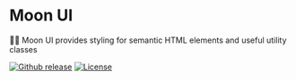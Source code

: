 # Moon UI

🌙🌚 Moon UI provides styling for semantic HTML elements and useful utility classes

[![Github release](https://img.shields.io/github/v/release/flavianunes/moon-ui?color=f2d352&logo=github&logoColor=white&style=flat)](https://github.com/flavianunes/moon-ui/releases/latest)
[![License](https://img.shields.io/badge/license-MIT-f2d352?style=for-the-badge)](https://github.com/conedevelopment/sprucecss/blob/main/LICENSE)
